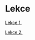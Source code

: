 # Lekce

<!-- [preseed.cfg](python/lesson1.md ':include') -->
[Lekce 1.](lesson1.md ':include')
  
[Lekce 2.](lesson2.md ':include')